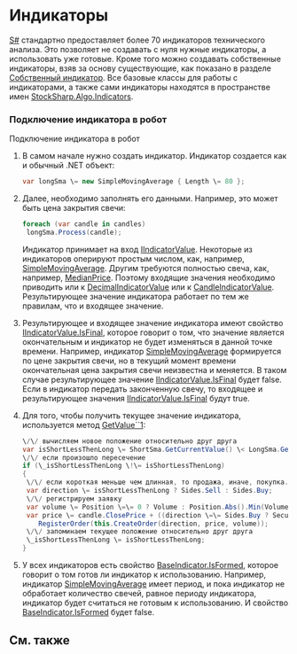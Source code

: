 # Индикаторы

[S\#](StockSharpAbout.md) стандартно предоставляет более 70 индикаторов технического анализа. Это позволяет не создавать с нуля нужные индикаторы, а использовать уже готовые. Кроме того можно создавать собственные индикаторы, взяв за основу существующие, как показано в разделе [Собственный индикатор](IndicatorsCustom.md). Все базовые классы для работы с индикаторами, а также сами индикаторы находятся в пространстве имен [StockSharp.Algo.Indicators](../api/StockSharp.Algo.Indicators.html). 

### Подключение индикатора в робот

Подключение индикатора в робот

1. В самом начале нужно создать индикатор. Индикатор создается как и обычный .NET объект:

   ```cs
   var longSma \= new SimpleMovingAverage { Length \= 80 };
   ```
2. Далее, необходимо заполнять его данными. Например, это может быть цена закрытия свечи:

   ```cs
   foreach (var candle in candles)
   	longSma.Process(candle);
   ```

   Индикатор принимает на вход [IIndicatorValue](../api/StockSharp.Algo.Indicators.IIndicatorValue.html). Некоторые из индикаторов оперируют простым числом, как, например, [SimpleMovingAverage](../api/StockSharp.Algo.Indicators.SimpleMovingAverage.html). Другим требуются полностью свеча, как, например, [MedianPrice](../api/StockSharp.Algo.Indicators.MedianPrice.html). Поэтому входящие значения необходимо приводить или к [DecimalIndicatorValue](../api/StockSharp.Algo.Indicators.DecimalIndicatorValue.html) или к [CandleIndicatorValue](../api/StockSharp.Algo.Indicators.CandleIndicatorValue.html). Результирующее значение индикатора работает по тем же правилам, что и входящее значение. 
3. Результирующее и входящее значение индикатора имеют свойство [IIndicatorValue.IsFinal](../api/StockSharp.Algo.Indicators.IIndicatorValue.IsFinal.html), которое говорит о том, что значение является окончательным и индикатор не будет изменяться в данной точке времени. Например, индикатор [SimpleMovingAverage](../api/StockSharp.Algo.Indicators.SimpleMovingAverage.html) формируется по цене закрытия свечи, но в текущий момент времени окончательная цена закрытия свечи неизвестна и меняется. В таком случае результирующее значение [IIndicatorValue.IsFinal](../api/StockSharp.Algo.Indicators.IIndicatorValue.IsFinal.html) будет false. Eсли в индикатор передать законченную свечу, то входящее и результирующее значения [IIndicatorValue.IsFinal](../api/StockSharp.Algo.Indicators.IIndicatorValue.IsFinal.html) будут true.
4. Для того, чтобы получить текущее значение индикатора, используется метод [GetValue\`\`1](../api/StockSharp.Algo.Indicators.IIndicatorValue.GetValue``1.html):

   ```cs
   \/\/ вычисляем новое положение относительно друг друга
   var isShortLessThenLong \= ShortSma.GetCurrentValue() \< LongSma.GetCurrentValue();
   \/\/ если произошло пересечение
   if (\_isShortLessThenLong \!\= isShortLessThenLong)
   {
   	\/\/ если короткая меньше чем длинная, то продажа, иначе, покупка.
   	var direction \= isShortLessThenLong ? Sides.Sell : Sides.Buy;
   	\/\/ регистрируем заявку
   	var volume \= Position \=\= 0 ? Volume : Position.Abs().Min(Volume) \* 2;
   	var price \= candle.ClosePrice + ((direction \=\= Sides.Buy ? Security.PriceStep : \-Security.PriceStep) ?? 1);
       RegisterOrder(this.CreateOrder(direction, price, volume));
   	\/\/ запоминаем текущее положение относительно друг друга
   	\_isShortLessThenLong \= isShortLessThenLong;
   }
   ```
5. У всех индикаторов есть свойство [BaseIndicator.IsFormed](../api/StockSharp.Algo.Indicators.BaseIndicator.IsFormed.html), которое говорит о том готов ли индикатор к использованию. Например, индикатор [SimpleMovingAverage](../api/StockSharp.Algo.Indicators.SimpleMovingAverage.html) имеет период, и пока индикатор не обработает количество свечей, равное периоду индикатора, индикатор будет считаться не готовым к использованию. И свойство [BaseIndicator.IsFormed](../api/StockSharp.Algo.Indicators.BaseIndicator.IsFormed.html) будет false.

## См. также
